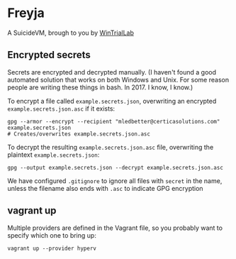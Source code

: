 # Freyja

A SuicideVM, brough to you by [WinTrialLab](https://github.com/mrled/wintriallab)

## Encrypted secrets

Secrets are encrypted and decrypted manually. (I haven't found a good automated solution that works on both Windows and Unix. For some reason people are writing these things in bash. In 2017. I know, I know.)

To encrypt a file called `example.secrets.json`, overwriting an encrypted `example.secrets.json.asc` if it exists:

    gpg --armor --encrypt --recipient "mledbetter@certicasolutions.com" example.secrets.json
    # Creates/overwrites example.secrets.json.asc

To decrypt the resulting `example.secrets.json.asc` file, overwriting the plaintext `example.secrets.json`:

    gpg --output example.secrets.json --decrypt example.secrets.json.asc

We have configured `.gitignore` to ignore all files with `secret` in the name, unless the filename also ends with `.asc` to indicate GPG encryption

## vagrant up

Multiple providers are defined in the Vagrant file, so you probably want to specify which one to bring up:

    vagrant up --provider hyperv
